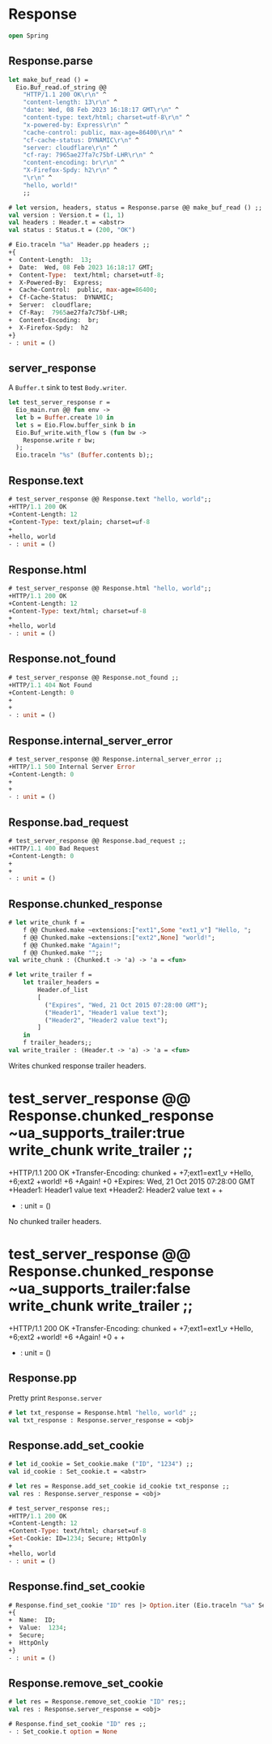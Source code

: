 # Response

```ocaml
open Spring 
```

## Response.parse

```ocaml
let make_buf_read () =
  Eio.Buf_read.of_string @@
    "HTTP/1.1 200 OK\r\n" ^
    "content-length: 13\r\n" ^
    "date: Wed, 08 Feb 2023 16:18:17 GMT\r\n" ^
    "content-type: text/html; charset=utf-8\r\n" ^
    "x-powered-by: Express\r\n" ^
    "cache-control: public, max-age=86400\r\n" ^
    "cf-cache-status: DYNAMIC\r\n" ^
    "server: cloudflare\r\n" ^
    "cf-ray: 7965ae27fa7c75bf-LHR\r\n" ^
    "content-encoding: br\r\n" ^
    "X-Firefox-Spdy: h2\r\n" ^
    "\r\n" ^
    "hello, world!"
    ;;
```

```ocaml
# let version, headers, status = Response.parse @@ make_buf_read () ;;
val version : Version.t = (1, 1)
val headers : Header.t = <abstr>
val status : Status.t = (200, "OK")

# Eio.traceln "%a" Header.pp headers ;;
+{
+  Content-Length:  13;
+  Date:  Wed, 08 Feb 2023 16:18:17 GMT;
+  Content-Type:  text/html; charset=utf-8;
+  X-Powered-By:  Express;
+  Cache-Control:  public, max-age=86400;
+  Cf-Cache-Status:  DYNAMIC;
+  Server:  cloudflare;
+  Cf-Ray:  7965ae27fa7c75bf-LHR;
+  Content-Encoding:  br;
+  X-Firefox-Spdy:  h2
+}
- : unit = ()
```

## server_response

A `Buffer.t` sink to test `Body.writer`.

```ocaml
let test_server_response r =
  Eio_main.run @@ fun env ->
  let b = Buffer.create 10 in
  let s = Eio.Flow.buffer_sink b in
  Eio.Buf_write.with_flow s (fun bw ->
    Response.write r bw;
  );
  Eio.traceln "%s" (Buffer.contents b);;
```

## Response.text

```ocaml
# test_server_response @@ Response.text "hello, world";;
+HTTP/1.1 200 OK
+Content-Length: 12
+Content-Type: text/plain; charset=uf-8
+
+hello, world
- : unit = ()
```

## Response.html

```ocaml
# test_server_response @@ Response.html "hello, world";;
+HTTP/1.1 200 OK
+Content-Length: 12
+Content-Type: text/html; charset=uf-8
+
+hello, world
- : unit = ()
```

## Response.not_found

```ocaml
# test_server_response @@ Response.not_found ;;
+HTTP/1.1 404 Not Found
+Content-Length: 0
+
+
- : unit = ()
```

## Response.internal_server_error

```ocaml
# test_server_response @@ Response.internal_server_error ;;
+HTTP/1.1 500 Internal Server Error
+Content-Length: 0
+
+
- : unit = ()
```

## Response.bad_request

```ocaml
# test_server_response @@ Response.bad_request ;;
+HTTP/1.1 400 Bad Request
+Content-Length: 0
+
+
- : unit = ()
```

## Response.chunked_response

```ocaml
# let write_chunk f =
    f @@ Chunked.make ~extensions:["ext1",Some "ext1_v"] "Hello, ";
    f @@ Chunked.make ~extensions:["ext2",None] "world!";
    f @@ Chunked.make "Again!";
    f @@ Chunked.make "";;
val write_chunk : (Chunked.t -> 'a) -> 'a = <fun>

# let write_trailer f =
    let trailer_headers =
        Header.of_list
        [
          ("Expires", "Wed, 21 Oct 2015 07:28:00 GMT");
          ("Header1", "Header1 value text");
          ("Header2", "Header2 value text");
        ]
    in
    f trailer_headers;;
val write_trailer : (Header.t -> 'a) -> 'a = <fun>
```

Writes chunked response trailer headers.

<!-- ```ocaml -->
# test_server_response @@ Response.chunked_response ~ua_supports_trailer:true write_chunk write_trailer ;;
+HTTP/1.1 200 OK
+Transfer-Encoding: chunked
+
+7;ext1=ext1_v
+Hello, 
+6;ext2
+world!
+6
+Again!
+0
+Expires: Wed, 21 Oct 2015 07:28:00 GMT
+Header1: Header1 value text
+Header2: Header2 value text
+
+
- : unit = ()
<!-- ``` -->

No chunked trailer headers.

<!-- ```ocaml -->
# test_server_response @@ Response.chunked_response ~ua_supports_trailer:false write_chunk write_trailer ;;
+HTTP/1.1 200 OK
+Transfer-Encoding: chunked
+
+7;ext1=ext1_v
+Hello, 
+6;ext2
+world!
+6
+Again!
+0
+
+
- : unit = ()
<!-- ``` -->
## Response.pp

Pretty print `Response.server`

```ocaml
# let txt_response = Response.html "hello, world" ;;
val txt_response : Response.server_response = <obj>
```

## Response.add_set_cookie

```ocaml
# let id_cookie = Set_cookie.make ("ID", "1234") ;;
val id_cookie : Set_cookie.t = <abstr>

# let res = Response.add_set_cookie id_cookie txt_response ;;
val res : Response.server_response = <obj>

# test_server_response res;;
+HTTP/1.1 200 OK
+Content-Length: 12
+Content-Type: text/html; charset=uf-8
+Set-Cookie: ID=1234; Secure; HttpOnly
+
+hello, world
- : unit = ()
```

## Response.find_set_cookie

```ocaml
# Response.find_set_cookie "ID" res |> Option.iter (Eio.traceln "%a" Set_cookie.pp) ;;
+{
+  Name:  ID;
+  Value:  1234;
+  Secure;
+  HttpOnly
+}
- : unit = ()
```

## Response.remove_set_cookie

```ocaml
# let res = Response.remove_set_cookie "ID" res;;
val res : Response.server_response = <obj>

# Response.find_set_cookie "ID" res ;;
- : Set_cookie.t option = None
```

